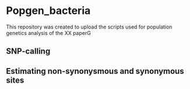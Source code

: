 # Popgen_bacteria
This repository was created to upload the scripts used for population genetics analysis of the XX paperG

## SNP-calling


## Estimating non-synonysmous and synonymous sites

